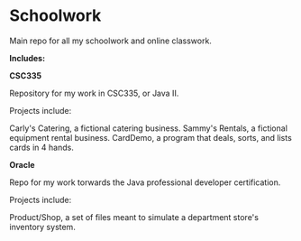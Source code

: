 # Schoolwork
Main repo for all my schoolwork and online classwork.

**Includes:**


**CSC335**


Repository for my work in CSC335, or Java II.

Projects include:


Carly's Catering, a fictional catering business.
Sammy's Rentals, a fictional equipment rental business.
CardDemo, a program that deals, sorts, and lists cards in 4 hands.

**Oracle**


Repo for my work torwards the Java professional developer certification.


Projects include:


Product/Shop, a set of files meant to simulate a department store's inventory system.
